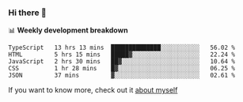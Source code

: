 ### Hi there 👋

<!--
**HondryTravis/HondryTravis** is a ✨ _special_ ✨ repository because its `README.md` (this file) appears on your GitHub profile.

Here are some ideas to get you started:

- 🔭 I’m currently working on ...
- 🌱 I’m currently learning ...
- 👯 I’m looking to collaborate on ...
- 🤔 I’m looking for help with ...
- 💬 Ask me about ...
- 📫 How to reach me: ...
- 😄 Pronouns: ...
- ⚡ Fun fact: ...
-->

<!-- [![travis's github stats](https://github-readme-stats.vercel.app/api?username=HondryTravis)](https://github.com/anuraghazra/github-readme-stats)  -->
<!-- ![travis's github stats](https://github-readme-stats.anuraghazra1.vercel.app/api/top-langs/?username=HondryTravis&theme=nord&layout=compact) -->

📊 **Weekly development breakdown**

<!--START_SECTION:waka-->
```text
TypeScript   13 hrs 13 mins  ██████████████░░░░░░░░░░░   56.02 % 
HTML         5 hrs 15 mins   █████▓░░░░░░░░░░░░░░░░░░░   22.24 % 
JavaScript   2 hrs 30 mins   ██▓░░░░░░░░░░░░░░░░░░░░░░   10.64 % 
CSS          1 hr 28 mins    █▓░░░░░░░░░░░░░░░░░░░░░░░   06.25 % 
JSON         37 mins         ▓░░░░░░░░░░░░░░░░░░░░░░░░   02.61 % 
```
<!--END_SECTION:waka-->

If you want to know more, check out it [about myself](https://hondrytravis.github.io/)
